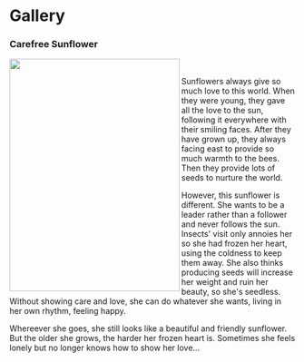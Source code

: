 # Gallery 

### Carefree Sunflower

<p>
<img align="left" src="https://github.com/lady-h-world/My_Garden/blob/main/images/Garden_Museum_images/carefree_sunflower.png" width="300" height="410" />
<p>&nbsp;</p>

Sunflowers always give so much love to this world. When they were young, they gave all the love to the sun, following it everywhere with their smiling faces. After they have grown up, they always facing east to provide so much warmth to the bees. Then they provide lots of seeds to nurture the world.

However, this sunflower is different. She wants to be a leader rather than a follower and never follows the sun. Insects' visit only annoies her so she had frozen her heart, using the coldness to keep them away. She also thinks producing seeds will increase her weight and ruin her beauty, so she's seedless. Without showing care and love, she can do whatever she wants, living in her own rhythm, feeling happy.

Whereever she goes, she still looks like a beautiful and friendly sunflower. But the older she grows, the harder her frozen heart is. Sometimes she feels lonely but no longer knows how to show her love... 

</p>
<p>&nbsp;</p>
<p>&nbsp;</p>

